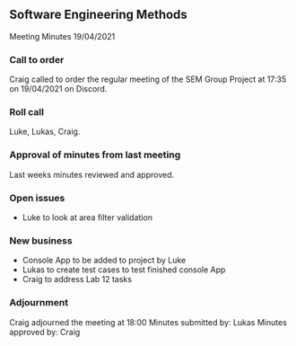 ## Software Engineering Methods
Meeting Minutes
19/04/2021

###	Call to order
Craig called to order the regular meeting of the SEM Group Project at 17:35 on 19/04/2021 on Discord.

###	Roll call
Luke, Lukas, Craig.

###	Approval of minutes from last meeting
Last weeks minutes reviewed and approved.

###    Open issues
-   Luke to look at area filter validation

###	New business
-   Console App to be added to project by Luke
-   Lukas to create test cases to test finished console App
-   Craig to address Lab 12 tasks

###	Adjournment
Craig adjourned the meeting at 18:00
Minutes submitted by:  Lukas
Minutes approved by:  Craig